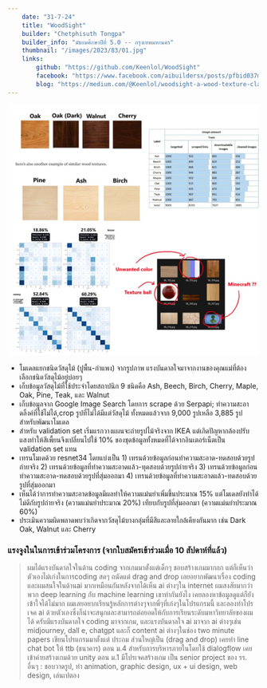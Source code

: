 ```yaml
---
    date: "31-7-24"
    title: "WoodSight"
    builder: "Chetphisuth Tongpa"
    builder_info: "มัธยมศึกษาปีที่ 5.0 -- กรุงเทพมหานคร"
    thumbnail: "/images/2023/83/01.jpg"
    links:
        github: "https://github.com/Keenlol/WoodSight"
        facebook: "https://www.facebook.com/aibuildersx/posts/pfbid037muHisWf2GBbUeYSibHXbyYhJbMpXT9ufaydjcXwJHamFej6EwbQdEhQCUrEPxeQl"
        blog: "https://medium.com/@Keenlol/woodsight-a-wood-texture-classification-model-677390f64a7a"
---
```


![image](/images/2023/83/01.jpg)

- โมเดลแยกชนิดวัสดุไม้ (ปูพื้น-กำแพง) จากรูปภาพ แรงบันดาลใจมาจากงานของคุณแม่ที่ต้องเลือกชนิดวัสดุไม้อยู่บ่อยๆ
- เก็บข้อมูลวัสดุไม้ที่ใช้ประจำโดยสถาปนิก 9 ชนิดคือ Ash, Beech, Birch, Cherry, Maple, Oak, Pine, Teak, และ Walnut
- เก็บข้อมูลจาก Google Image Search โดยการ scrape ด้วย Serpapi; ทำความสะอาดลิ้งค์ที่ใช้ไม่ได้,crop รูปที่ไม่ได้มีแต่วัสดุไม้ ทั้งหมดแล้วจาก 9,000 รูปเหลือ 3,885 รูปสำหรับพัฒนาโมเดล
- สำหรับ validation set เริ่มแรกวางแผนจะถ่ายรูปไม้จริงจาก IKEA แต่เกิดปัญหากล้องปรับแสงทำให้สีเพื้ยนจึงเปลี่ยนไปใช้ 10% ของชุดข้อมูลทั้งหมดที่ได้จากอินเตอร์เน็ตเป็น validation set แทน
- เทรนโมเดด้วย resnet34 โดยแบ่งเป็น 1) เทรนด้วยข้อมูลก่อนทำความสะอาด-ทดสอบด้วยรูปถ่ายจริง 2) เทรนด้วยข้อมูลที่ทำความสะอาดแล้ว-ทุดสอบด้วยรูปถ่ายจริง 3) เทรนด้วยข้อมูลก่อนทำความสะอาด-ทดสอบด้วยรูปที่สุ่มออกมา 4) เทรนด้วยข้อมูลที่ทำความสะอาดแล้ว-ทดสอบด้วยรูปที่สุ่มออกมา
- เห็นได้ว่าการทำความสะอาดข้อมูลมีผลทำให้ความแม่นยำเพิ่มขึ้นประมาณ 15% แต่โมเดลยังทำได้ไม่ดีกับรูปถ่ายจริง (ความแม่นยำประมาณ 20%) เทียบกับรูปที่สุ่มออกมา (ความแม่นยำประมาณ 60%)
- ประเมินความผิดพลาดพบว่าเกิดจากวัสดุไม้บางกลุ่มที่มีสีและลายใกล้เคียงกันมาก เช่น Dark Oak, Walnut และ Cherry

### แรงจูงในในการเข้าร่วมโครงการ (จากใบสมัครเข้าร่วมเมื่อ 10 สัปดาห์ที่แล้ว)

> ผมได้แรงบันดาลใจในด้าน coding จากเกมมาตั้งแต่เด็กๆ ชอบสร้างเกมมากกก แต่ก็เห็นว่าตัวเองไม่เก่งในการcoding สดๆ ถนัดแต่ drag and drop เลยอยากพัฒนาเรื่อง coding และผมสนใจในด้านai มากเหมือนกันหลังจากได้เห็น ai ต่างๆใน internet ผมสงสัยมากว่าพวก deep learning กับ machine learning เขาทำกันยังไง เคยลองหาข้อมูลดูแต่ก็ยังเข้าใจได้ไม่มาก ผมเลยอยากเรียนรู้หลักการต่างๆจากพี่ๆที่เก่งๆในโปรแกรมนี้ และลองทำโปรเจค ai ด้วยตัวเองซึ่งก็น่าจะสนุกและสามารถต่อยอดให้กับการเรียนระดับมหาวิทยาลัยของผมได้ ครับมีแรงบันดาลใจ coding มาจากเกม, และแรงบันดาลใจ ai มาจาก ai ต่างๆเช่น midjourney, dall e, chatgpt และก็ content ai ต่างๆในช่อง two minute papers เขียนโปรแกรมมาตั้งแต่ ประถม ส่วนใหญ่เป็น (drag and drop) เคยทำ line chat bot ให้ ttb (ธนาคาร) ตอน ม.4 สำหรับการบริหารภายในโดยใช้ dialogflow เคยเข้าค่ายสร้างเกมด้วย unity ตอน ม.1 มีโปรเจคสร้างเกม เป็น senior project ของ รร. อื่นๆ : ชอบวาดรูป, ทำ animation, graphic design, ux + ui design, web design, เล่นเปตอง
    